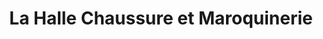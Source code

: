 ---
title: "La Halle Chaussure et Maroquinerie"
url: /renens/la-halle-chaussure-et-maroquinerie/
shop: Schuhe
---